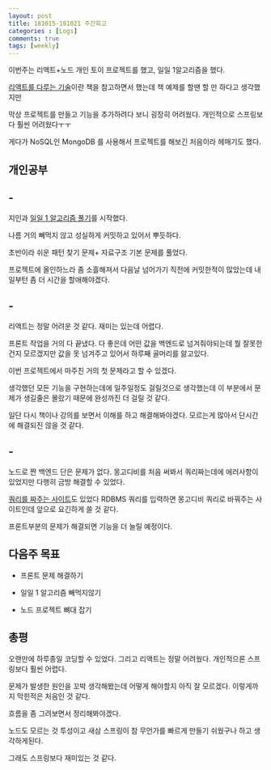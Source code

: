 ```yaml
---
layout: post
title: 181015-181021 주간회고
categories : [Logs]
comments: true
tags: [weekly]
---
```


이번주는 리액트+노드 개인 토이 프로젝트를 했고, 일일 1알고리즘을 했다.

[리액트를 다루는 기술](http://www.yes24.com/24/goods/62597469)이란 책을 참고하면서 했는데 책 예제를 할땐 할 만 하다고 생각했지만

막상 프로젝트를 만들고 기능을 추가하려다 보니 굉장히 어려웠다. 개인적으로 스프링보다 훨씬 어려웠다ㅜㅜ

게다가 NoSQL인 MongoDB 를 사용해서 프로젝트를 해보긴 처음이라 헤매기도 했다.


## 개인공부

## -

지인과 [일일 1 알고리즘 풀기](https://github.com/sehajyang/TIL/tree/master/Algorithm/baekjoonStudy/daily)를 시작했다.

나름 거의 빼먹지 않고 성실하게 커밋하고 있어서 뿌듯하다.

초반이라 쉬운 패턴 찾기 문제+ 자료구조 기본 문제를 풀었다.

프로젝트에 올인하느라 좀 소흘해져서 다음날 넘어가기 직전에 커밋한적이 많았는데 내일부턴 좀 더 시간을 할애해야겠다.


## -

리액트는 정말 어려운 것 같다. 재미는 있는데 어렵다.

프론트 작업을 거의 다 끝냈다. 다 좋은데 어떤 값을 백엔드로 넘겨줘야되는데 뭘 잘못한건지 모르겠지만 값을 못 넘겨주고 있어서 하루째 골머리를 앓고있다.

이번 프로젝트에서 마주친 거의 첫 문제라고 할 수 있겠다.

생각했던 모든 기능을 구현하는데에 일주일정도 걸릴것으로 생각했는데 이 부분에서 문제가 생길줄은 몰랐기 때문에 완성까진 더 걸릴 것 같다.

일단 다시 책이나 강의를 보면서 이해를 하고 해결해봐야겠다. 모르는게 많아서 단시간에 해결되진 않을 것 같다.


## - 

노드로 짠 백엔드 단은 문제가 없다. 몽고디비를 처음 써봐서 쿼리짜는데에 에러사항이 있었지만 다행히 금방 해결할 수 있었다.

[쿼리를 짜주는 사이트](http://www.querymongo.com/)도 있었다 RDBMS 쿼리를 입력하면 몽고디비 쿼리로 바꿔주는 사이트인데 앞으로 요긴하게 쓸 것 같다.

프론트부분의 문제가 해결되면 기능을 더 늘릴 예정이다.



## 다음주 목표

* 프론트 문제 해결하기

* 일일 1 알고리즘 빼먹지않기

* 노드 프로젝트 뼈대 잡기


## 총평

오랜만에 하루종일 코딩할 수 있었다. 그리고 리액트는 정말 어려웠다. 개인적으론 스프링보다 훨씬 어렵다. 

문제가 발생한 원인을 꼬박 생각해봤는데 어떻게 해야할지 아직 잘 모르겠다. 이렇게까지 막힌적은 처음인 것 같다.

흐름을 좀 그려보면서 정리해봐야겠다.

노드도 모르는 것 투성이고 새삼 스프링이 참 무언가를 빠르게 만들기 쉬웠구나 하고 생각하게된다.

그래도 스프링보다 재미있는 것 같다.





